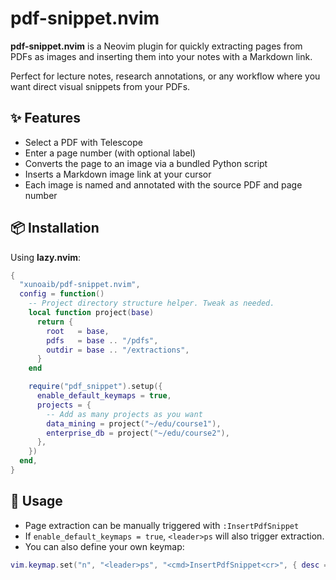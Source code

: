 # pdf-snippet.nvim

**pdf-snippet.nvim** is a Neovim plugin for quickly extracting pages from PDFs
as images and inserting them into your notes with a Markdown link.

Perfect for lecture notes, research annotations, or any workflow where you want
direct visual snippets from your PDFs.

## ✨ Features

- Select a PDF with Telescope
- Enter a page number (with optional label)
- Converts the page to an image via a bundled Python script
- Inserts a Markdown image link at your cursor
- Each image is named and annotated with the source PDF and page number

## 📦 Installation

Using **lazy.nvim**:

```lua
{
  "xunoaib/pdf-snippet.nvim",
  config = function()
    -- Project directory structure helper. Tweak as needed.
    local function project(base)
      return {
        root   = base,
        pdfs   = base .. "/pdfs",
        outdir = base .. "/extractions",
      }
    end

    require("pdf_snippet").setup({
      enable_default_keymaps = true,
      projects = {
        -- Add as many projects as you want
        data_mining = project("~/edu/course1"),
        enterprise_db = project("~/edu/course2"),
      },
    })
  end,
}
```

## 🚀 Usage

* Page extraction can be manually triggered with `:InsertPdfSnippet`
* If `enable_default_keymaps = true`, `<leader>ps` will also trigger extraction.
* You can also define your own keymap:

```lua
vim.keymap.set("n", "<leader>ps", "<cmd>InsertPdfSnippet<cr>", { desc = "Insert PDF Snippet" })
```
